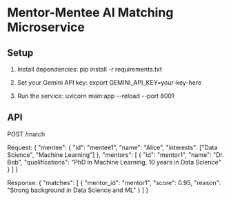 # Mentor-Mentee AI Matching Microservice

## Setup

1. Install dependencies:
   pip install -r requirements.txt

2. Set your Gemini API key:
   export GEMINI_API_KEY=your-key-here

3. Run the service:
   uvicorn main:app --reload --port 8001

## API

POST /match

Request:
{
  "mentee": {
    "id": "mentee1",
    "name": "Alice",
    "interests": ["Data Science", "Machine Learning"]
  },
  "mentors": [
    {
      "id": "mentor1",
      "name": "Dr. Bob",
      "qualifications": "PhD in Machine Learning, 10 years in Data Science"
    }
  ]
}

Response:
{
  "matches": [
    {
      "mentor_id": "mentor1",
      "score": 0.95,
      "reason": "Strong background in Data Science and ML"
    }
  ]
}
